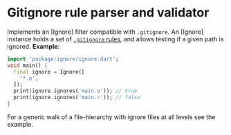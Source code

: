 Gitignore rule parser and validator
===================================

Implements an [Ignore] filter compatible with `.gitignore`.
An [Ignore] instance holds a set of [`.gitignore` rules][1], and allows
testing if a given path is ignored.
**Example**:
```dart
import 'package:ignore/ignore.dart';
void main() {
  final ignore = Ignore([
    '*.o',
  ]);
  print(ignore.ignores('main.o')); // true
  print(ignore.ignores('main.c')); // false
}
```
For a generic walk of a file-hierarchy with ignore files at all levels see the
example.

[1]: https://git-scm.com/docs/gitignore
